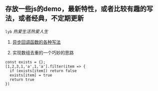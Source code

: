 ## 存放一些js的demo，最新特性，或者比较有趣的写法，或者经典，不定期更新

`lyb` *热爱生活热爱人生*

 1. [异步回调函数的各种写法](https://github.com/wuxiaohen/js_demo/blob/master/%E5%9B%9E%E8%B0%83.html)

 2. 实现数组去重的一个巧妙的思路

  ```
  const exists = {};
  [1,2,3,1,'a',1,'a'].filter(item => {
    if (exists[item]) return false
    exists[item] = true
    return true
  })
  ```
